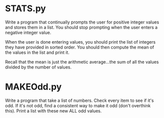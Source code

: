 # STATS.py
Write a program that continually prompts the user for positive integer values and stores them in a list.  You should stop prompting when the user enters a negative integer value.

When the user is done entering values, you should print the list of integers they have provided in sorted order.  You should then compute the mean of the values in the list and print it.

Recall that the mean is just the arithmetic average...the sum of all the values divided by the number of values.  

# MAKEOdd.py

Write a program that take a list of numbers. Check  every item  to see if it's odd. If it's not odd, find a consistent way  to make it odd (don't overthink this). Print a list with these new ALL odd values.
